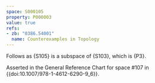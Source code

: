 ```yaml
---
space: S000105
property: P000003
value: true
refs:
- zb: "0386.54001"
  name: Counterexamples in Topology
---
```


Follows as {S105} is a subspace of {S103}, which is {P3}.

Asserted in the General Reference Chart for space #107 in
{{doi:10.1007/978-1-4612-6290-9_6}}.
